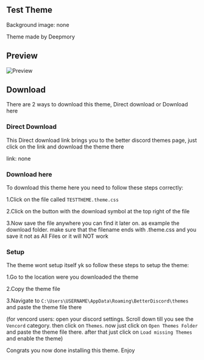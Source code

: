 ## Test Theme

Background image: none

Theme made by Deepmory

## Preview

![Preview](https://github.com/user-attachments/assets/e20fddfd-0dac-4326-b8ab-42157f7cba4d)

## Download

There are 2 ways to download this theme, Direct download or Download here

### Direct Download

This Direct download link brings you to the better discord themes page, just click on the link and download the theme there 

link: none

### Download here

To download this theme here you need to follow these steps correctly:

1.Click on the file called `TESTTHEME.theme.css`

2.Click on the button with the download symbol at the top right of the file

3.Now save the file anywhere you can find it later on.  as example the download folder.  make sure that the filename ends with .theme.css and you save it not as All Files or it will NOT work

### Setup

The theme wont setup itself yk so follow these steps to setup the theme:

1.Go to the location were you downloaded the theme

2.Copy the theme file

3.Navigate to `C:\Users\USERNAME\AppData\Roaming\BetterDiscord\themes` and paste the theme file there

(for vencord users: open your discord settings.  Scroll down till you see the `Vencord` category.  then click on `Themes`.  now just click on `Open Themes Folder` and paste the theme file there.  after that just click on `Load missing Themes` and enable the theme)


Congrats you now done installing this theme. Enjoy
